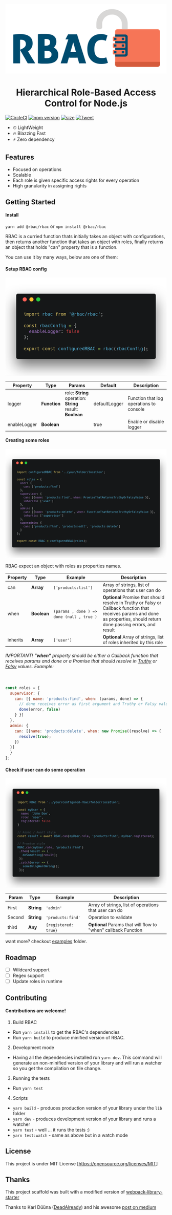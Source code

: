 
<p align="center">
  <img alt="RBAC" width="556px" src="img/logo.png" />
</p>

<h1 align="center">
  Hierarchical Role-Based Access Control for Node.js
</h1>

[![CircleCI](https://circleci.com/gh/phellipeandrade/rbac/tree/master.svg?style=svg)](https://circleci.com/gh/phellipeandrade/rbac/tree/master)
[![npm version](https://badge.fury.io/js/%40rbac%2Frbac.svg)](https://badge.fury.io/js/%40rbac%2Frbac) 
[![size](https://img.badgesize.io/https://raw.githubusercontent.com/phellipeandrade/rbac/master/lib/%40rbac/rbac.js.svg)](https://img.badgesize.io/https://raw.githubusercontent.com/phellipeandrade/rbac/master/lib/%40rbac/rbac.js.svg)
[![Tweet](https://img.shields.io/twitter/url/http/shields.io.svg?style=social)](https://twitter.com/intent/tweet?text=checkout%20RBAC%20project%20on%20Github!&url=https://github.com/phellipeandrade/rbac&hashtags=rbac,authorization,privacy,security,permission)


* ⏱ LightWeight
* 🔥 Blazzing Fast
* ⚡️️  Zero dependency

## Features

* Focused on operations
* Scalable
* Each role is given specific access rights for every operation
* High granularity in assigning rights

## Getting Started

#### Install 

`yarn add @rbac/rbac` or `npm install @rbac/rbac`


RBAC is a curried function thats initially takes an object with configurations, 
then returns another function that takes an object with roles, 
finally returns an object that holds "can" property that is a function.

You can use it by many ways, below are one of them:

#### Setup RBAC config
![step 01](./img/01.png)

| Property     	| Type          	| Params                                                      	| Default       	| Description                             	|
|--------------	|---------------	|-------------------------------------------------------------	|---------------	|-----------------------------------------	|
| logger       	| **Function**  	| role: **String**<br/>operation: **String**<br/>result: **Boolean** 	| defaultLogger 	| Function that log operations to console 	|
| enableLogger 	| **Boolean**   	|                                                             	| true          	| Enable or disable logger                	|

#### Creating some roles
![step 02](./img/002.png)

RBAC expect an object with roles as properties names.

| Property 	| Type         	| Example                                        	| Description                                                                                                                                                                  	|
|----------	|--------------	|------------------------------------------------	|------------------------------------------------------------------------------------------------------------------------------------------------------------------------------	|
| can      	| **Array**    	| ```['products:list']```                        	| Array of strings, list of operations that user can do                                                                                                                        	|
| when     	| **Boolean**  	| ```(params , done ) =>  done (null , true )``` 	| **Optional** Promise that should resolve in Truthy or Falsy or  Callback function that receives params and done as properties, should return done passing errors, and result 	|
| inherits 	| **Array**    	| ```['user']```                                 	| **Optional** Array of strings, list of roles inherited by this role                                                                                                               	|

###### IMPORTANT! **"when"** property should be either a Callback function that receives params and done or a Promise that should resolve in [Truthy](https://developer.mozilla.org/en-US/docs/Glossary/Truthy) or [Falsy](https://developer.mozilla.org/en-US/docs/Glossary/Falsy) values. Example: 

``` javascript 

const roles = {
  supervisor: {
    can: [{ name: 'products:find', when: (params, done) => {
      // done receives error as first argument and Truthy or Falsy value as second argument
      done(error, false)
    } }]
  },
  admin: {
    can: [{name: 'products:delete', when: new Promise((resolve) => {
      resolve(true);
    })
  }]
  }
};

```

#### Check if user can do some operation
![step 03](./img/03.png)

| Param  	| Type        	| Example                  	| Description                                                    	|
|--------	|-------------	|--------------------------	|----------------------------------------------------------------	|
| First  	| **String**  	| ```'admin'```            	| Array of strings, list of operations that user can do          	|
| Second 	| **String**  	| ```'products:find'```    	| Operation to validate                                          	|
| third  	| **Any**     	| ```{registered: true}``` 	| **Optional** Params that will flow to "when" callback Function 	|

want more? checkout [examples](examples/index.js) folder.

## Roadmap

- [ ] Wildcard support
- [ ] Regex support
- [ ] Update roles in runtime

## Contributing

#### Contributions are welcome!

1. Build RBAC
  * Run `yarn install` to get the RBAC's dependencies
  * Run `yarn build` to produce minified version of RBAC.

2. Development mode
  * Having all the dependencies installed run `yarn dev`. This command will generate an non-minified version of your library and will run a watcher so you get the compilation on file change.

3. Running the tests
  * Run `yarn test` 

4. Scripts
* `yarn build` - produces production version of your library under the `lib` folder
* `yarn dev` - produces development version of your library and runs a watcher
* `yarn test` - well ... it runs the tests :)
* `yarn test:watch` - same as above but in a watch mode

## License

This project is under MIT License [https://opensource.org/licenses/MIT]

## Thanks

  This project scaffold was built with a modified version of [webpack-library-starter](https://github.com/krasimir/webpack-library-starter)

  Thanks to Karl Düüna ([DeadAlready](https://github.com/DeadAlready)) and his awesome [post on medium](https://blog.nodeswat.com/implement-access-control-in-node-js-8567e7b484d1)
